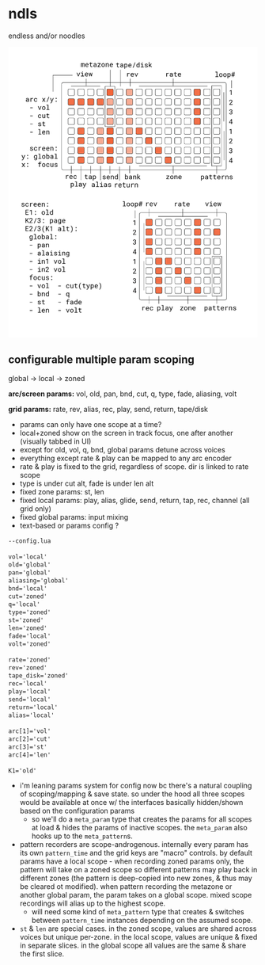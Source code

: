 # ndls

endless and/or noodles

![documentation image](doc/ndls.png)

## configurable multiple param scoping

global -> local -> zoned

**arc/screen params:** vol, old, pan, bnd, cut, q, type, fade, aliasing, volt

**grid params:** rate, rev, alias, rec, play, send, return, tape/disk

- params can only have one scope at a time?
- local+zoned show on the screen in track focus, one after another (visually tabbed in UI)
- except for old, vol, q, bnd, global params detune across voices
- everything except rate & play can be mapped to any arc encoder
- rate & play is fixed to the grid, regardless of scope. dir is linked to rate scope
- type is under cut alt, fade is under len alt
- fixed zone params: st, len
- fixed local params: play, alias, glide, send, return, tap, rec, channel (all grid only)
- fixed global params: input mixing
- text-based or params config ?

```
--config.lua

vol='local'
old='global'
pan='global'
aliasing='global'
bnd='local'
cut='zoned'
q='local'
type='zoned'
st='zoned'
len='zoned'
fade='local'
volt='zoned'

rate='zoned'
rev='zoned'
tape_disk='zoned'
rec='local'
play='local'
send='local'
return='local'
alias='local'

arc[1]='vol'
arc[2]='cut'
arc[3]='st'
arc[4]='len'

K1='old'
```

- i'm leaning params system for config now bc there's a natural coupling of scoping/mapping & save state. so under the hood all three scopes would be available at once w/ the interfaces basically hidden/shown based on the configuration params
  - so we'll do a `meta_param` type that creates the params for all scopes at load & hides the params of inactive scopes. the `meta_param` also hooks up to the `meta_pattern`s.
- pattern recorders are scope-androgenous. internally every param has its own `pattern_time` and the grid keys are "macro" controls. by default params have a local scope - when recording zoned params only, the pattern will take on a zoned scope so different patterns may play back in different zones (the pattern is deep-copied into new zones, & thus may be cleared ot modified). when pattern recording the metazone or another global param, the param takes on a global scope. mixed scope recordings will alias up to the highest scope.
  - will need some kind of `meta_pattern` type that creates & switches between `pattern_time` instances depending on the assumed scope.
- `st` & `len` are special cases. in the zoned scope, values are shared across voices but unique per-zone. in the local scope, values are unique & fixed in separate slices. in the global scope all values are the same & share the first slice.
